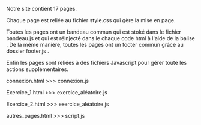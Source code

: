 Notre site contient 17 pages.

Chaque page est reliée au fichier style.css qui gère la mise en page.

Toutes les pages ont un bandeau commun qui est stoké dans le fichier bandeau.js et qui est réinjecté dans le chaque code html à l'aide de la balise <script></script>.
De la même manière, toutes les pages ont un footer commun grâce au dossier footer.js .

Enfin les pages sont reliées à des fichiers Javascript pour gérer toute les actions supplémentaires.

connexion.html >>> connexion.js

Exercice_1.html >>> exercice_aléatoire.js

Exercice_2.html >>> exercice_aléatoire.js

autres_pages.html >>> script.js

